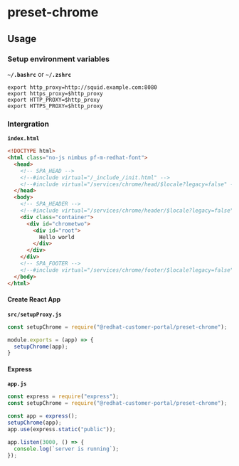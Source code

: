 # preset-chrome

## Usage

### Setup environment variables

**`~/.bashrc`** or **`~/.zshrc`**
```shell
export http_proxy=http://squid.example.com:8080
export https_proxy=$http_proxy
export HTTP_PROXY=$http_proxy
export HTTPS_PROXY=$http_proxy
```

### Intergration

**`index.html`**
```html
<!DOCTYPE html>
<html class="no-js nimbus pf-m-redhat-font">
  <head>
    <!-- SPA_HEAD -->
    <!--#include virtual="/_include_/init.html" -->
    <!--#include virtual="/services/chrome/head/$locale?legacy=false" -->
  </head>
  <body>
    <!-- SPA_HEADER -->
    <!--#include virtual="/services/chrome/header/$locale?legacy=false" -->
    <div class="container">
      <div id="chrometwo">
        <div id="root">
          Hello world
        </div>
      </div>
    </div>
    <!-- SPA_FOOTER -->
    <!--#include virtual="/services/chrome/footer/$locale?legacy=false" -->
  </body>
</html>
```

#### **Create React App**

**`src/setupProxy.js`**
```javascript
const setupChrome = require("@redhat-customer-portal/preset-chrome");

module.exports = (app) => {
  setupChrome(app);
} 

```


#### **Express**

**`app.js`**
```javascript
const express = require("express");
const setupChrome = require("@redhat-customer-portal/preset-chrome");

const app = express();
setupChrome(app);
app.use(express.static("public"));

app.listen(3000, () => {
  console.log(`server is running`);
});
```
